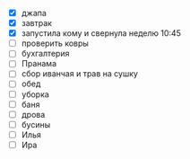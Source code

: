 - [x] джапа
- [x] завтрак
- [x] запустила кому и свернула неделю 10:45
- [ ] проверить ковры
- [ ] бухгалтерия
- [ ] Пранама
- [ ] сбор иванчая и трав на сушку
- [ ] обед
- [ ] уборка
- [ ] баня
- [ ] дрова
- [ ] бусины
- [ ] Илья
- [ ] Ира
